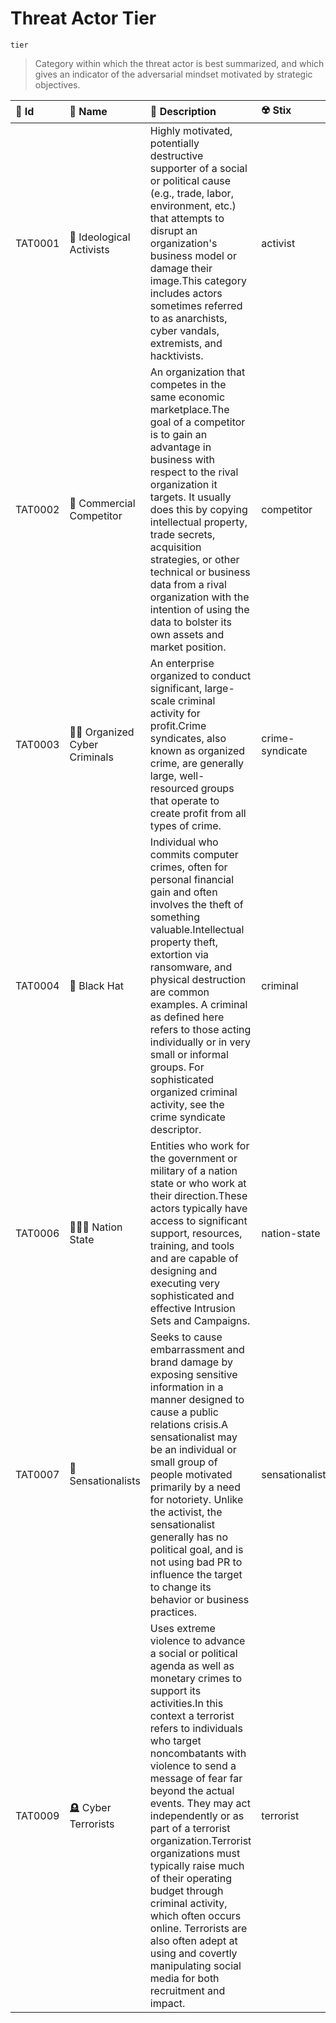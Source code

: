 

# Threat Actor Tier

`tier`



> Category within which the threat actor is best summarized, and which gives an indicator of the adversarial mindset motivated by strategic objectives.

| 🔑 Id    | 🎫 Name                         | 🔬 Description                                                                                                                                                                                                                                                                                                                                                                                                                                                                                                                                                                            | ☢️ Stix         |
|:--------|:-------------------------------|:-----------------------------------------------------------------------------------------------------------------------------------------------------------------------------------------------------------------------------------------------------------------------------------------------------------------------------------------------------------------------------------------------------------------------------------------------------------------------------------------------------------------------------------------------------------------------------------------|:----------------|
| TAT0001 | 🪬 Ideological Activists        | Highly motivated, potentially destructive supporter of a social or political cause (e.g., trade, labor, environment, etc.) that attempts to disrupt an organization's business model or damage their image.This category includes actors sometimes referred to as anarchists, cyber vandals, extremists, and hacktivists.                                                                                                                                                                                                                                                                | activist        |
| TAT0002 | 💼 Commercial Competitor        | An organization that competes in the same economic marketplace.The goal of a competitor is to gain an advantage in business with respect to the rival organization it targets. It usually does this by copying intellectual property, trade secrets, acquisition strategies, or other technical or business data from a rival organization with the intention of using the data to bolster its own assets and market position.                                                                                                                                                           | competitor      |
| TAT0003 | 🦹‍♂️ Organized Cyber Criminals | An enterprise organized to conduct significant, large-scale criminal activity for profit.Crime syndicates, also known as organized crime, are generally large, well-resourced groups that operate to create profit from all types of crime.                                                                                                                                                                                                                                                                                                                                              | crime-syndicate |
| TAT0004 | 🎩 Black Hat                    | Individual who commits computer crimes, often for personal financial gain and often involves the theft of something valuable.Intellectual property theft, extortion via ransomware, and physical destruction are common examples. A criminal as defined here refers to those acting individually or in very small or informal groups. For sophisticated organized criminal activity, see the crime syndicate descriptor.                                                                                                                                                                 | criminal        |
| TAT0006 | 🕵🏻‍♂️ Nation State             | Entities who work for the government or military of a nation state or who work at their direction.These actors typically have access to significant support, resources, training, and tools and are capable of designing and executing very sophisticated and effective Intrusion Sets and Campaigns.                                                                                                                                                                                                                                                                                    | nation-state    |
| TAT0007 | 👺 Sensationalists              | Seeks to cause embarrassment and brand damage by exposing sensitive information in a manner designed to cause a public relations crisis.A sensationalist may be an individual or small group of people motivated primarily by a need for notoriety. Unlike the activist, the sensationalist generally has no political goal, and is not using bad PR to influence the target to change its behavior or business practices.                                                                                                                                                               | sensationalist  |
| TAT0009 | 🪦 Cyber Terrorists             | Uses extreme violence to advance a social or political agenda as well as monetary crimes to support its activities.In this context a terrorist refers to individuals who target noncombatants with violence to send a message of fear far beyond the actual events. They may act independently or as part of a terrorist organization.Terrorist organizations must typically raise much of their operating budget through criminal activity, which often occurs online. Terrorists are also often adept at using and covertly manipulating social media for both recruitment and impact. | terrorist       |

